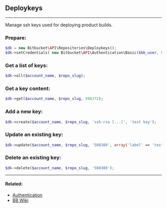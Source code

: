 ## Deploykeys

----
Manage ssh keys used for deploying product builds.

### Prepare:
```php
$dk = new Bitbucket\API\Repositories\Deploykeys();
$dk->setCredentials( new Bitbucket\API\Authentication\Basic($bb_user, $bb_pass) );
```

### Get a list of keys:
```php
$dk->all($account_name, $repo_slug);
```

### Get a key content:
```php
$dk->get($account_name, $repo_slug, 508372);
```

### Add a new key:
```php
$dk->create($account_name, $repo_slug, 'ssh-rsa [...]', 'test key');
```

### Update an existing key:
```php
$dk->update($account_name, $repo_slug, '508380', array('label' => 'test [edited]'));
```

### Delete an existing key:
```php
$dk->delete($account_name, $repo_slug, '508380');
```

----

#### Related:
  * [Authentication](../authentication.md)
  * [BB Wiki](https://confluence.atlassian.com/display/BITBUCKET/deploy-keys+Resource#deploy-keysResource-Overview)
